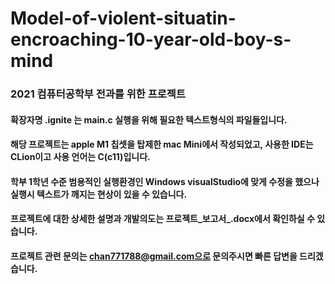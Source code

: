 # Model-of-violent-situatin-encroaching-10-year-old-boy-s-mind

### 2021 컴퓨터공학부 전과를 위한 프로젝트
#### 확장자명 .ignite 는 main.c 실행을 위해 필요한 텍스트형식의 파일들입니다.
#### 해당 프로젝트는 apple M1 칩셋을 탑제한 mac Mini에서 작성되었고, 사용한 IDE는 CLion이고 사용 언어는 C(c11)입니다.
#### 학부 1학년 수준 범용적인 실행환경인 Windows visualStudio에 맞게 수정을 했으나 실행시 텍스트가 깨지는 현상이 있을 수 있습니다.
#### 프로젝트에 대한 상세한 설명과 개발의도는 프로젝트_보고서_.docx에서 확인하실 수 있습니다.

#### 프로젝트 관련 문의는 chan771788@gmail.com으로 문의주시면 빠른 답변을 드리겠습니다.
